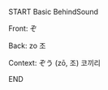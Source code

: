 START
Basic BehindSound

Front:
ぞ


Back:
zo 조


Context:
ぞう (zō, 조)
코끼리
<!--ID: 1744258793307-->
END